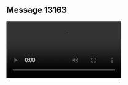 ## Message 13163



![Video](https://data.iron-swords.co.il/2024/October/28/https://data.iron-swords.co.il/2024/October/28/13163/13163_media.mp4)
